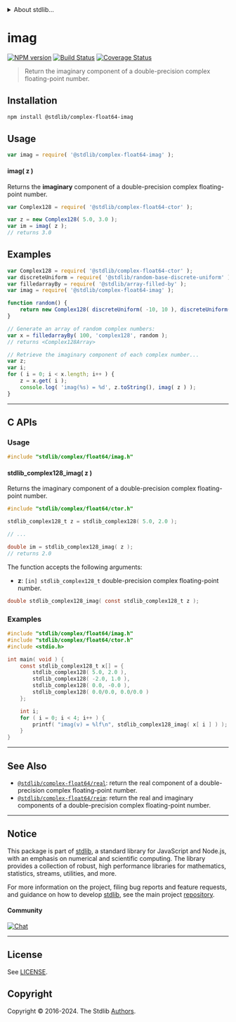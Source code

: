 <!--

@license Apache-2.0

Copyright (c) 2018 The Stdlib Authors.

Licensed under the Apache License, Version 2.0 (the "License");
you may not use this file except in compliance with the License.
You may obtain a copy of the License at

   http://www.apache.org/licenses/LICENSE-2.0

Unless required by applicable law or agreed to in writing, software
distributed under the License is distributed on an "AS IS" BASIS,
WITHOUT WARRANTIES OR CONDITIONS OF ANY KIND, either express or implied.
See the License for the specific language governing permissions and
limitations under the License.

-->


<details>
  <summary>
    About stdlib...
  </summary>
  <p>We believe in a future in which the web is a preferred environment for numerical computation. To help realize this future, we've built stdlib. stdlib is a standard library, with an emphasis on numerical and scientific computation, written in JavaScript (and C) for execution in browsers and in Node.js.</p>
  <p>The library is fully decomposable, being architected in such a way that you can swap out and mix and match APIs and functionality to cater to your exact preferences and use cases.</p>
  <p>When you use stdlib, you can be absolutely certain that you are using the most thorough, rigorous, well-written, studied, documented, tested, measured, and high-quality code out there.</p>
  <p>To join us in bringing numerical computing to the web, get started by checking us out on <a href="https://github.com/stdlib-js/stdlib">GitHub</a>, and please consider <a href="https://opencollective.com/stdlib">financially supporting stdlib</a>. We greatly appreciate your continued support!</p>
</details>

# imag

[![NPM version][npm-image]][npm-url] [![Build Status][test-image]][test-url] [![Coverage Status][coverage-image]][coverage-url] <!-- [![dependencies][dependencies-image]][dependencies-url] -->

> Return the imaginary component of a double-precision complex floating-point number.

<!-- Section to include introductory text. Make sure to keep an empty line after the intro `section` element and another before the `/section` close. -->

<section class="intro">

</section>

<!-- /.intro -->

<!-- Package usage documentation. -->

<section class="installation">

## Installation

```bash
npm install @stdlib/complex-float64-imag
```

</section>

<section class="usage">

## Usage

```javascript
var imag = require( '@stdlib/complex-float64-imag' );
```

#### imag( z )

Returns the **imaginary** component of a double-precision complex floating-point number.

```javascript
var Complex128 = require( '@stdlib/complex-float64-ctor' );

var z = new Complex128( 5.0, 3.0 );
var im = imag( z );
// returns 3.0
```

</section>

<!-- /.usage -->

<!-- Package usage notes. Make sure to keep an empty line after the `section` element and another before the `/section` close. -->

<section class="notes">

</section>

<!-- /.notes -->

<!-- Package usage examples. -->

<section class="examples">

## Examples

<!-- eslint-disable max-len -->

<!-- eslint no-undef: "error" -->

```javascript
var Complex128 = require( '@stdlib/complex-float64-ctor' );
var discreteUniform = require( '@stdlib/random-base-discrete-uniform' );
var filledarrayBy = require( '@stdlib/array-filled-by' );
var imag = require( '@stdlib/complex-float64-imag' );

function random() {
    return new Complex128( discreteUniform( -10, 10 ), discreteUniform( -10, 10 ) );
}

// Generate an array of random complex numbers:
var x = filledarrayBy( 100, 'complex128', random );
// returns <Complex128Array>

// Retrieve the imaginary component of each complex number...
var z;
var i;
for ( i = 0; i < x.length; i++ ) {
    z = x.get( i );
    console.log( 'imag(%s) = %d', z.toString(), imag( z ) );
}
```

</section>

<!-- /.examples -->

<!-- C interface documentation. -->

* * *

<section class="c">

## C APIs

<!-- Section to include introductory text. Make sure to keep an empty line after the intro `section` element and another before the `/section` close. -->

<section class="intro">

</section>

<!-- /.intro -->

<!-- C usage documentation. -->

<section class="usage">

### Usage

```c
#include "stdlib/complex/float64/imag.h"
```

#### stdlib_complex128_imag( z )

Returns the imaginary component of a double-precision complex floating-point number.

```c
#include "stdlib/complex/float64/ctor.h"

stdlib_complex128_t z = stdlib_complex128( 5.0, 2.0 );

// ...

double im = stdlib_complex128_imag( z );
// returns 2.0
```

The function accepts the following arguments:

-   **z**: `[in] stdlib_complex128_t` double-precision complex floating-point number.

```c
double stdlib_complex128_imag( const stdlib_complex128_t z );
```

</section>

<!-- /.usage -->

<!-- C API usage notes. Make sure to keep an empty line after the `section` element and another before the `/section` close. -->

<section class="notes">

</section>

<!-- /.notes -->

<!-- C API usage examples. -->

<section class="examples">

### Examples

```c
#include "stdlib/complex/float64/imag.h"
#include "stdlib/complex/float64/ctor.h"
#include <stdio.h>

int main( void ) {
    const stdlib_complex128_t x[] = {
        stdlib_complex128( 5.0, 2.0 ),
        stdlib_complex128( -2.0, 1.0 ),
        stdlib_complex128( 0.0, -0.0 ),
        stdlib_complex128( 0.0/0.0, 0.0/0.0 )
    };

    int i;
    for ( i = 0; i < 4; i++ ) {
        printf( "imag(v) = %lf\n", stdlib_complex128_imag( x[ i ] ) );
    }
}
```

</section>

<!-- /.examples -->

</section>

<!-- /.c -->

<!-- Section to include cited references. If references are included, add a horizontal rule *before* the section. Make sure to keep an empty line after the `section` element and another before the `/section` close. -->

<section class="references">

</section>

<!-- /.references -->

<!-- Section for related `stdlib` packages. Do not manually edit this section, as it is automatically populated. -->

<section class="related">

* * *

## See Also

-   <span class="package-name">[`@stdlib/complex-float64/real`][@stdlib/complex/float64/real]</span><span class="delimiter">: </span><span class="description">return the real component of a double-precision complex floating-point number.</span>
-   <span class="package-name">[`@stdlib/complex-float64/reim`][@stdlib/complex/float64/reim]</span><span class="delimiter">: </span><span class="description">return the real and imaginary components of a double-precision complex floating-point number.</span>

</section>

<!-- /.related -->

<!-- Section for all links. Make sure to keep an empty line after the `section` element and another before the `/section` close. -->


<section class="main-repo" >

* * *

## Notice

This package is part of [stdlib][stdlib], a standard library for JavaScript and Node.js, with an emphasis on numerical and scientific computing. The library provides a collection of robust, high performance libraries for mathematics, statistics, streams, utilities, and more.

For more information on the project, filing bug reports and feature requests, and guidance on how to develop [stdlib][stdlib], see the main project [repository][stdlib].

#### Community

[![Chat][chat-image]][chat-url]

---

## License

See [LICENSE][stdlib-license].


## Copyright

Copyright &copy; 2016-2024. The Stdlib [Authors][stdlib-authors].

</section>

<!-- /.stdlib -->

<!-- Section for all links. Make sure to keep an empty line after the `section` element and another before the `/section` close. -->

<section class="links">

[npm-image]: http://img.shields.io/npm/v/@stdlib/complex-float64-imag.svg
[npm-url]: https://npmjs.org/package/@stdlib/complex-float64-imag

[test-image]: https://github.com/stdlib-js/complex-float64-imag/actions/workflows/test.yml/badge.svg?branch=v0.1.1
[test-url]: https://github.com/stdlib-js/complex-float64-imag/actions/workflows/test.yml?query=branch:v0.1.1

[coverage-image]: https://img.shields.io/codecov/c/github/stdlib-js/complex-float64-imag/main.svg
[coverage-url]: https://codecov.io/github/stdlib-js/complex-float64-imag?branch=main

<!--

[dependencies-image]: https://img.shields.io/david/stdlib-js/complex-float64-imag.svg
[dependencies-url]: https://david-dm.org/stdlib-js/complex-float64-imag/main

-->

[chat-image]: https://img.shields.io/gitter/room/stdlib-js/stdlib.svg
[chat-url]: https://app.gitter.im/#/room/#stdlib-js_stdlib:gitter.im

[stdlib]: https://github.com/stdlib-js/stdlib

[stdlib-authors]: https://github.com/stdlib-js/stdlib/graphs/contributors

[umd]: https://github.com/umdjs/umd
[es-module]: https://developer.mozilla.org/en-US/docs/Web/JavaScript/Guide/Modules

[deno-url]: https://github.com/stdlib-js/complex-float64-imag/tree/deno
[deno-readme]: https://github.com/stdlib-js/complex-float64-imag/blob/deno/README.md
[umd-url]: https://github.com/stdlib-js/complex-float64-imag/tree/umd
[umd-readme]: https://github.com/stdlib-js/complex-float64-imag/blob/umd/README.md
[esm-url]: https://github.com/stdlib-js/complex-float64-imag/tree/esm
[esm-readme]: https://github.com/stdlib-js/complex-float64-imag/blob/esm/README.md
[branches-url]: https://github.com/stdlib-js/complex-float64-imag/blob/main/branches.md

[stdlib-license]: https://raw.githubusercontent.com/stdlib-js/complex-float64-imag/main/LICENSE

<!-- <related-links> -->

[@stdlib/complex/float64/real]: https://www.npmjs.com/package/@stdlib/complex-float64-real

[@stdlib/complex/float64/reim]: https://www.npmjs.com/package/@stdlib/complex-float64-reim

<!-- </related-links> -->

</section>

<!-- /.links -->
